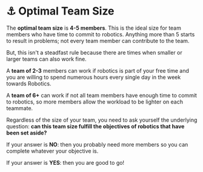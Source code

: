 # ⚓ Optimal Team Size

The **optimal team size** is **4-5 members**. This is the ideal size for team members who have time to commit to robotics. Anything more than 5 starts to result in problems; not every team member can contribute to the team.&#x20;

But, this isn't a steadfast rule because there are times when smaller or larger teams can also work fine.

A **team of 2-3** members can work if robotics is part of your free time and you are willing to spend numerous hours every single day in the week towards Robotics.

A **team of 6+** can work if not all team members have enough time to commit to robotics, so more members allow the workload to be lighter on each teammate.&#x20;

Regardless of the size of your team, you need to ask yourself the underlying question: **can this team size fulfill the objectives of robotics that have been set aside?**&#x20;

If your answer is **NO**: then you probably need more members so you can complete whatever your objective is.

If your answer is **YES**: then you are good to go!
